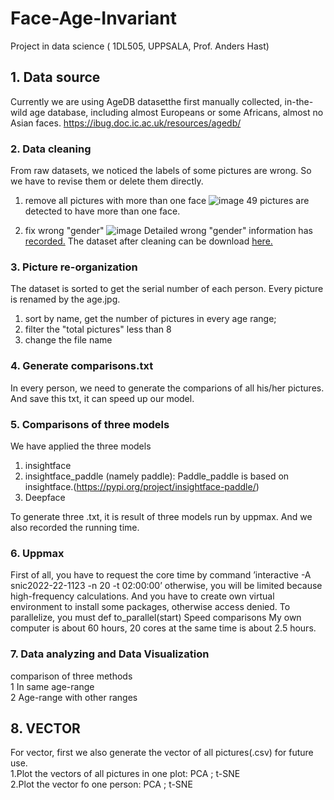 # Face-Age-Invariant
Project in data science ( 1DL505, UPPSALA, Prof. Anders Hast)

## 1. Data source
Currently we are using AgeDB datasetthe first manually collected, in-the-wild age database, including almost Europeans or some Africans, almost no Asian faces. https://ibug.doc.ic.ac.uk/resources/agedb/

### 2. Data cleaning
From raw datasets, we noticed the labels of some pictures are wrong. So we have to revise them or delete them directly.
1. remove all pictures with more than one face 
![image](https://user-images.githubusercontent.com/94723993/207734980-f538a88e-d8cf-41e4-a35a-20da56911954.png)
49 pictures are detected to have more than one face.

2. fix wrong "gender" 
![image](https://user-images.githubusercontent.com/94723993/207735666-f5df9b5f-e529-4061-ac17-5f2eb80358cb.png)
Detailed wrong "gender" information has [recorded.](https://github.com/rebeccalct/Face-Age-Invariant/blob/main/2%20data%20cleaning/WrongGenderInformation.pdf)
The dataset after cleaning can be download [here.](https://drive.google.com/file/d/1RFP_uNhrCpFL1fDcJ_7I_hG9WDcYjepG/view?usp=sharing)

### 3. Picture re-organization
The dataset is sorted to get the serial number of each person. Every picture is renamed by the age.jpg.
1. sort by name, get the number of pictures in every age range;
2. filter the "total pictures" less than 8
3. change the file  name

### 4. Generate comparisons.txt
In every person, we need to generate the comparions of all his/her pictures. And save this txt, it can speed up our model.

### 5. Comparisons of three models
We have applied the three models
1. insightface
2. insightface_paddle (namely paddle): Paddle_paddle is based on insightface.(https://pypi.org/project/insightface-paddle/)
3. Deepface

To generate three .txt, it is result of three models run by uppmax. And we also recorded the running time.

### 6. Uppmax
First of all, you have to request the core time by command ’interactive -A snic2022-22-1123 -n 20 -t 02:00:00’
otherwise, you will be limited because high-frequency calculations. And you have to create own virtual environment
to install some packages, otherwise access denied. To parallelize, you must def to_parallel(start)
Speed comparisons My own computer is about 60 hours, 20 cores at the same time is about 2.5 hours.

### 7. Data analyzing and Data Visualization
comparison of three methods\
1 In same age-range\
2 Age-range with other ranges

## 8. VECTOR
For vector, first we also generate the vector of all pictures(.csv) for future use. \
1.Plot the vectors of all pictures in one plot: PCA ; t-SNE\
2.Plot the vector  fo one person: PCA ; t-SNE






